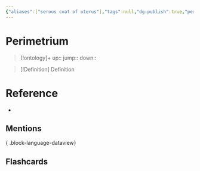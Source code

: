 ```yaml
---
{"aliases":["serous coat of uterus"],"tags":null,"dg-publish":true,"permalink":"/cards/perimetrium/","dgPassFrontmatter":true}
---
```


# Perimetrium

> [!ontology]+
> up:: 
> jump:: 
> down:: 

> [!Definition] Definition

# Reference

- 

## Mentions


{ .block-language-dataview}

## Flashcards